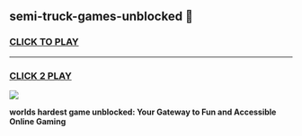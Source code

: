 
## semi-truck-games-unblocked 👋
<h3>
<a href="https://premium.freeplayer.one?title=semi-truck-games-unblocked&ref=14F">CLICK TO PLAY</a></h3>
<hr>

<h3>
<a href="https://premium.freeplayer.one?title=semi-truck-games-unblocked&ref=14F">CLICK 2 PLAY</a>
  
</h3>

<a href="https://premium.freeplayer.one?title=semi-truck-games-unblocked&ref=12F/"><img src="https://clearcache.store/games.png"></a>


**worlds hardest game unblocked: Your Gateway to Fun and Accessible Online Gaming**

